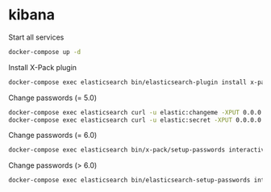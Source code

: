 # kibana

Start all services
```bash
docker-compose up -d
```

Install X-Pack plugin
```bash
docker-compose exec elasticsearch bin/elasticsearch-plugin install x-pack
```

Change passwords (= 5.0)
```bash
docker-compose exec elasticsearch curl -u elastic:changeme -XPUT 0.0.0.0:9200/_xpack/security/user/elastic/_password -d '{"password": "secret"}'
docker-compose exec elasticsearch curl -u elastic:secret -XPUT 0.0.0.0:9200/_xpack/security/user/kibana/_password -d '{"password": "secret"}'
```

Change passwords (= 6.0)
```bash
docker-compose exec elasticsearch bin/x-pack/setup-passwords interactive
```

Change passwords (> 6.0)
```bash
docker-compose exec elasticsearch bin/elasticsearch-setup-passwords interactive
```
